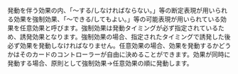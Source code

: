 発動を伴う効果の内、「～する/しなければならない。」等の断定表現が用いられる効果を強制効果、「～できる/してもよい。」等の可能表現が用いられている効果を任意効果と呼びます。強制効果は発動タイミングが必ず指定されているため、誘発効果となります。強制効果の場合、指定されたタイミングで誘発した後必ず効果を発動しなければなりません。任意効果の場合、効果を発動するかどうかはそのカードのコントローラーが自由に決めることができます。効果が同時に発動する場合、原則として強制効果->任意効果の順に発動します。